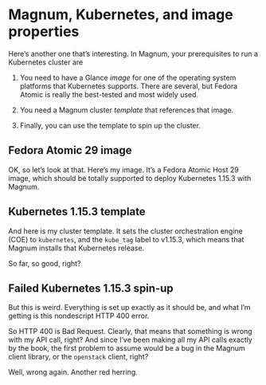 # Magnum, Kubernetes, and image properties <!-- .element: class="hidden" -->

<!-- Note -->
Here’s another one that’s interesting. In Magnum, your prerequisites
to run a Kubernetes cluster are

1. You need to have a Glance _image_ for one of the operating system
   platforms that Kubernetes supports. There are several, but Fedora
   Atomic is really the best-tested and most widely used.

2. You need a Magnum cluster _template_ that references that image.

3. Finally, you can use the template to spin up the cluster.


## Fedora Atomic 29 image <!-- .element: class="hidden" -->

<!-- Note --> 
OK, so let’s look at that. Here’s my image. It’s a Fedora Atomic Host
29 image, which should be totally supported to deploy Kubernetes
1.15.3 with Magnum.


## Kubernetes 1.15.3 template <!-- .element: class="hidden" -->

<!-- Note --> 
And here is my cluster template. It sets the cluster orchestration
engine (COE) to `kubernetes`, and the `kube_tag` label to v1.15.3,
which means that Magnum installs that Kubernetes release.

So far, so good, right?


## Failed Kubernetes 1.15.3 spin-up <!-- .element: class="hidden" -->

<!-- Note --> 
But this is weird. Everything is set up exactly as it should be, and
what I’m getting is this nondescript HTTP 400 error.


<!-- .slide: data-background-image="//http.cat/400.jpg" data-background-size="contain" -->

<!-- Note --> 
So HTTP 400 is Bad Request. Clearly, that means that something is
wrong with my API call, right? And since I’ve been making all my API
calls exactly by the book, the first problem to assume would be a bug
in the Magnum client library, or the `openstack` client, right?

Well, wrong again. Another red herring.
